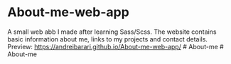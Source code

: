 # About-me-web-app
A small web abb I made after learning Sass/Scss. The website contains basic information about me, links to my projects and contact details.
Preview:
https://andreibarari.github.io/About-me-web-app/
#   A b o u t - m e  
 #   A b o u t - m e  
 